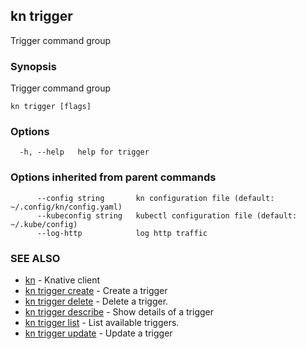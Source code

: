 ## kn trigger

Trigger command group

### Synopsis

Trigger command group

```
kn trigger [flags]
```

### Options

```
  -h, --help   help for trigger
```

### Options inherited from parent commands

```
      --config string       kn configuration file (default: ~/.config/kn/config.yaml)
      --kubeconfig string   kubectl configuration file (default: ~/.kube/config)
      --log-http            log http traffic
```

### SEE ALSO

* [kn](kn.md)	 - Knative client
* [kn trigger create](kn_trigger_create.md)	 - Create a trigger
* [kn trigger delete](kn_trigger_delete.md)	 - Delete a trigger.
* [kn trigger describe](kn_trigger_describe.md)	 - Show details of a trigger
* [kn trigger list](kn_trigger_list.md)	 - List available triggers.
* [kn trigger update](kn_trigger_update.md)	 - Update a trigger

